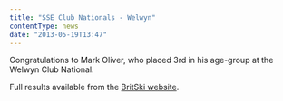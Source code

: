 ```yaml
---
title: "SSE Club Nationals - Welwyn"
contentType: news
date: "2013-05-19T13:47"
---
```


Congratulations to Mark Oliver, who placed 3rd in his age-group at the Welwyn Club National.

Full results available from the [BritSki website](http://www.britski.org/13welwyncnres.pdf).
